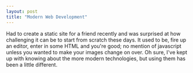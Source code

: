 ```yaml
---
layout: post
title: "Modern Web Development"
---
```


Had to create a static site for a friend recently and was surprised at how challenging it can be to start from scratch these days. 
It used to be, fire up an editor, enter in some HTML and you're good; no mention of javascript unless you wanted to make your images
change on over. Oh sure, I've kept up with knowing about the more modern technologies, but using them has been a little different.
